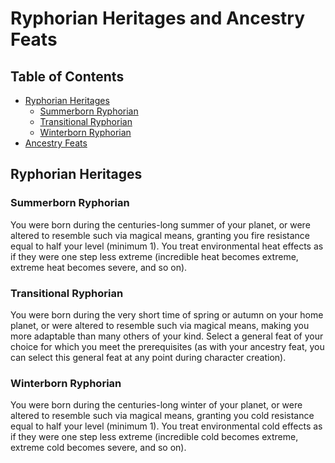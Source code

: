 # Ryphorian Heritages and Ancestry Feats

## Table of Contents

* [Ryphorian Heritages](#ryphorian-heritages)
  * [Summerborn Ryphorian](#summerborn-ryphorian)
  * [Transitional Ryphorian](#transitional-ryphorian)
  * [Winterborn Ryphorian](#winterborn-ryphorian)
* [Ancestry Feats](#ancestry-feats)

## Ryphorian Heritages

### Summerborn Ryphorian
You were born during the centuries-long summer of your planet, or were altered to resemble such via magical means, granting you fire resistance equal to half your level (minimum 1). You treat environmental heat effects as if they were one step less extreme (incredible heat becomes extreme, extreme heat becomes severe, and so on).

### Transitional Ryphorian
You were born during the very short time of spring or autumn on your home planet, or were altered to resemble such via magical means, making you more adaptable than many others of your kind. Select a general feat of your choice for which you meet the prerequisites (as with your ancestry feat, you can select this general feat at any point during character creation).

### Winterborn Ryphorian
You were born during the centuries-long winter of your planet, or were altered to resemble such via magical means, granting you cold resistance equal to half your level (minimum 1). You treat environmental cold effects as if they were one step less extreme (incredible cold becomes extreme, extreme cold becomes severe, and so on).
